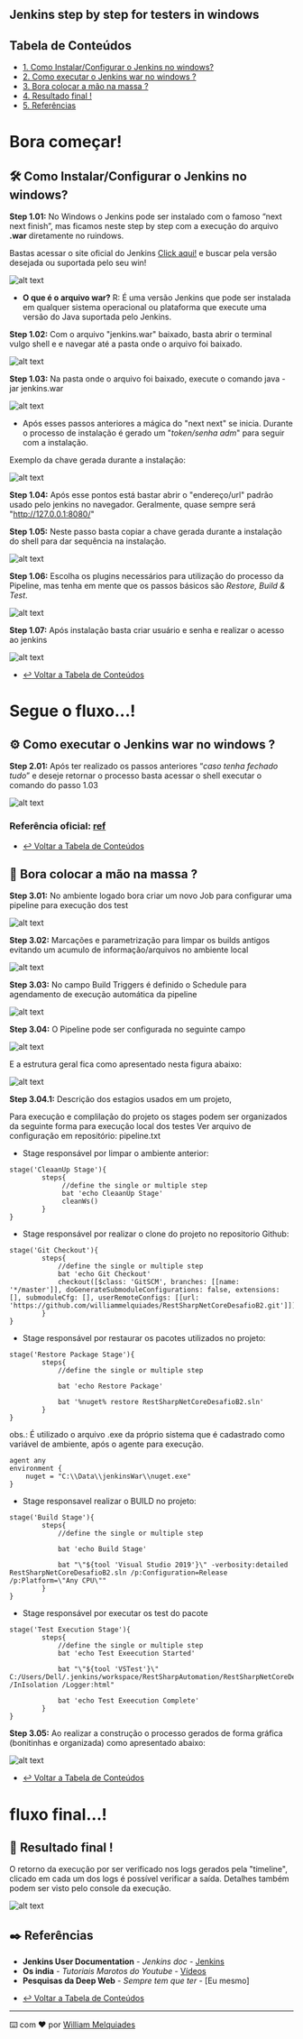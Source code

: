 ## Jenkins step by step for testers in windows

## <div id="index" />Tabela de Conteúdos
- [1. Como Instalar/Configurar o Jenkins no windows?](#Config_Jenkins)
- [2. Como executar o Jenkins war no windows ?](#Jenkins_war)
- [3. Bora colocar a mão na massa ?](#mao_massa)
- [4. Resultado final !](#result_final)
- [5. Referências](#refencia)

# Bora começar!

## <div id="Config_Jenkins" />🛠️ Como Instalar/Configurar o Jenkins no windows?

**Step 1.01:** No Windows o Jenkins pode ser instalado com o famoso “next next finish”, mas ficamos neste step by step com a execução do arquivo **.war** diretamente no ruindows.

Bastas acessar o site oficial do Jenkins [Click aqui!](https://www.jenkins.io/) e buscar pela versão desejada ou suportada pelo seu win!

![alt text](https://i.imgur.com/PaBXq3p.gif)

* **O que é o arquivo war?** R: É uma versão Jenkins que pode ser instalada em qualquer sistema operacional ou plataforma que execute uma versão do Java suportada pelo Jenkins.

**Step 1.02:** Com o arquivo "jenkins.war" baixado, basta abrir o terminal vulgo shell e e navegar até a pasta onde o arquivo foi baixado.

![alt text](https://i.imgur.com/iHQfgTv.gif)

**Step 1.03:** Na pasta onde o arquivo foi baixado, execute o comando java -jar jenkins.war

![alt text](https://i.imgur.com/EyYdPlq.gif)

* Após esses passos anteriores a mágica do "next next" se inicia. Durante o processo de instalação é gerado um "*token/senha adm*" para seguir com a instalação.

Exemplo da chave gerada durante a instalação: 

![alt text](https://i.imgur.com/n9KS6It.png)

**Step 1.04:** Após esse pontos está bastar abrir o "endereço/url" padrão usado pelo jenkins no navegador. Geralmente, quase sempre será 
"http://127.0.0.1:8080/"

**Step 1.05:** Neste passo basta copiar a chave gerada durante a instalação do shell para dar sequência na instalação.

![alt text](https://i.imgur.com/ilaqL2e.png)

**Step 1.06:** Escolha os plugins necessários para utilização do processo da Pipeline, mas tenha em mente que os passos básicos são *Restore, Build & Test*.

![alt text](https://i.imgur.com/euW1BWw.png)

**Step 1.07:** Após instalação basta criar usuário e senha e realizar o acesso ao jenkins

![alt text](https://i.imgur.com/fTcupC1.png)

- [:leftwards_arrow_with_hook: Voltar a Tabela de Conteúdos](#index)

# Segue o fluxo...!

## <div id="Jenkins_war" /> ⚙️ Como executar o Jenkins war no windows ?

**Step 2.01:** Após ter realizado os passos anteriores “*caso tenha fechado tudo*” e deseje retornar o processo basta acessar o shell executar o comando do passo 1.03

![alt text](https://i.imgur.com/8sOaTkC.gif)

### Referência oficial: [ref](https://www.jenkins.io/doc/book/installing/war-file/)

- [:leftwards_arrow_with_hook: Voltar a Tabela de Conteúdos](#index)

## <div id="mao_massa" /> 🚀 Bora colocar a mão na massa ?

**Step 3.01:** No ambiente logado bora criar um novo Job para configurar uma pipeline para execução dos test

![alt text](https://i.imgur.com/uACCvc2.gif)

**Step 3.02:** Marcações e parametrização para limpar os builds antigos evitando um acumulo de informação/arquivos no ambiente local

![alt text](https://i.imgur.com/lAIeEWp.png)

**Step 3.03:** No campo Build Triggers é definido o Schedule para agendamento de execução automática da pipeline

![alt text](https://i.imgur.com/KByFWlU.png)

**Step 3.04:** O Pipeline pode ser configurada no seguinte campo

![alt text](https://i.imgur.com/hzIJPxI.png)

E a estrutura geral fica como apresentado nesta figura abaixo:

![alt text](https://i.imgur.com/kJXQw3T.png)

**Step 3.04.1:** Descrição dos estagios usados em um projeto, 

Para execução e complilação do projeto os stages podem ser organizados da seguinte forma para execução local dos testes
Ver arquivo de configuração em repositório: pipeline.txt

* Stage responsável por limpar o ambiente anterior:

```
stage('CleaanUp Stage'){
        steps{
             //define the single or multiple step
             bat 'echo CleaanUp Stage'
             cleanWs()
        }
}
```

* Stage responsável por realizar o clone do projeto no repositorio Github:

```
stage('Git Checkout'){
        steps{
            //define the single or multiple step
            bat 'echo Git Checkout'
            checkout([$class: 'GitSCM', branches: [[name: '*/master']], doGenerateSubmoduleConfigurations: false, extensions: [], submoduleCfg: [], userRemoteConfigs: [[url: 'https://github.com/williammelquiades/RestSharpNetCoreDesafioB2.git']]])
        }
}
```

* Stage responsável por restaurar os pacotes utilizados no projeto:

```
stage('Restore Package Stage'){
        steps{
            //define the single or multiple step
            
            bat 'echo Restore Package'
            
            bat '%nuget% restore RestSharpNetCoreDesafioB2.sln'
        }
}
```

obs.: É utilizado o arquivo .exe da próprio sistema que é cadastrado como variável de ambiente, após o agente para execução.

```
agent any
environment {
    nuget = "C:\\Data\\jenkinsWar\\nuget.exe"
}
```

* Stage responsavel realizar o BUILD no projeto:
```
stage('Build Stage'){
        steps{
            //define the single or multiple step
            
            bat 'echo Build Stage'
            
            bat "\"${tool 'Visual Studio 2019'}\" -verbosity:detailed RestSharpNetCoreDesafioB2.sln /p:Configuration=Release /p:Platform=\"Any CPU\""
        }
}
```

* Stage responsável por executar os test do pacote 

```
stage('Test Execution Stage'){
        steps{
            //define the single or multiple step
            bat 'echo Test Exeecution Started'
            
            bat "\"${tool 'VSTest'}\" C:/Users/Dell/.jenkins/workspace/RestSharpAutomation/RestSharpNetCoreDesafioB2/bin/Release/netcoreapp3.1/RestSharpNetCoreDesafioB2.dll /InIsolation /Logger:html"
            
            bat 'echo Test Exeecution Complete'
        }
}
 ```

**Step 3.05:** Ao realizar a construção o processo gerados de forma gráfica (bonitinhas e organizada) como apresentado abaixo:

![alt text](https://i.imgur.com/un3ea2y.png)

- [:leftwards_arrow_with_hook: Voltar a Tabela de Conteúdos](#index)

# fluxo final...!

## <div id="result_final" /> :dart: Resultado final !

O retorno da execução por ser verificado nos logs gerados pela "timeline", clicado em cada um dos logs é possível verificar a saída. Detalhes também podem ser visto pelo console da execução.

![alt text](https://i.imgur.com/Uln6pEP.gif)


## <div id="refencia" /> ✒️ Referências 

* **Jenkins User Documentation** - *Jenkins doc*   - [Jenkins](https://www.jenkins.io/doc/)
* **Os india** - *Tutoriais Marotos do Youtube*    - [Vídeos](https://www.youtube.com/watch?v=jYub11KETnY&list=PLlsKgYi2Lw72SS2xegfrqaa1TEAYKMthu&ab_channel=RahulRathore)
* **Pesquisas da Deep Web** - *Sempre tem que ter* - [Eu mesmo]

- [:leftwards_arrow_with_hook: Voltar a Tabela de Conteúdos](#index)

---
⌨️ com ❤️ por [William Melquiades](https://github.com/williammelquiades)